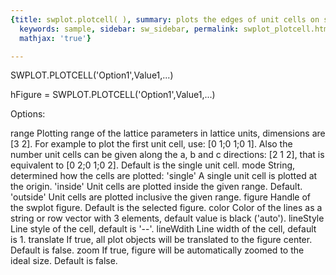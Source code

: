 ```yaml
---
{title: swplot.plotcell( ), summary: plots the edges of unit cells on swplot figure,
  keywords: sample, sidebar: sw_sidebar, permalink: swplot_plotcell.html, folder: swplot,
  mathjax: 'true'}

---
```

 
SWPLOT.PLOTCELL('Option1',Value1,...)
 
hFigure = SWPLOT.PLOTCELL('Option1',Value1,...)
 
Options:
 
range     Plotting range of the lattice parameters in lattice units,
          dimensions are [3 2]. For example to plot the first unit cell,
          use: [0 1;0 1;0 1]. Also the number unit cells can be given
          along the a, b and c directions: [2 1 2], that is equivalent to
          [0 2;0 1;0 2]. Default is the single unit cell.
mode      String, determined how the cells are plotted:
              'single'    A single unit cell is plotted at the origin.
              'inside'    Unit cells are plotted inside the given
                          range. Default.
              'outside'   Unit cells are plotted inclusive the given
                              range.
figure    Handle of the swplot figure. Default is the selected figure.
color     Color of the lines as a string or row vector with 3 elements, 
          default value is black ('auto').
lineStyle Line style of the cell, default is '--'.
lineWdith Line width of the cell, default is 1.
translate If true, all plot objects will be translated to the figure
          center. Default is false.
zoom      If true, figure will be automatically zoomed to the ideal size.
          Default is false.
 

